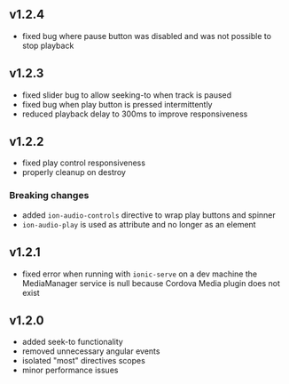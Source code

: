 ## v1.2.4

- fixed bug where pause button was disabled and was not possible to stop playback

## v1.2.3

- fixed slider bug to allow seeking-to when track is paused
- fixed bug when play button is pressed intermittently
- reduced playback delay to 300ms to improve responsiveness

## v1.2.2

- fixed play control responsiveness
- properly cleanup on destroy

### Breaking changes
- added `ion-audio-controls` directive to wrap play buttons and spinner
- `ion-audio-play` is used as attribute and no longer as an element

## v1.2.1

- fixed error when running with `ionic-serve` on a dev machine the MediaManager service is null because
Cordova Media plugin does not exist

## v1.2.0

- added seek-to functionality
- removed unnecessary angular events
- isolated "most" directives scopes
- minor performance issues